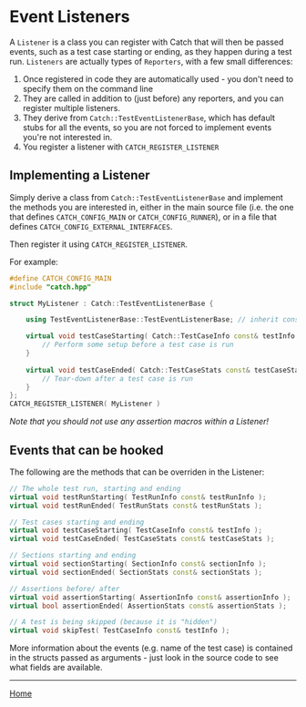 <a id="top"></a>
# Event Listeners

A `Listener` is a class you can register with Catch that will then be passed events,
such as a test case starting or ending, as they happen during a test run.
`Listeners` are actually types of `Reporters`, with a few small differences:
 
1. Once registered in code they are automatically used - you don't need to specify them on the command line
2. They are called in addition to (just before) any reporters, and you can register multiple listeners.
3. They derive from `Catch::TestEventListenerBase`, which has default stubs for all the events,
so you are not forced to implement events you're not interested in.
4. You register a listener with `CATCH_REGISTER_LISTENER`


## Implementing a Listener
Simply derive a class from `Catch::TestEventListenerBase` and implement the methods you are interested in, either in
the main source file (i.e. the one that defines `CATCH_CONFIG_MAIN` or `CATCH_CONFIG_RUNNER`), or in a
file that defines `CATCH_CONFIG_EXTERNAL_INTERFACES`.

Then register it using `CATCH_REGISTER_LISTENER`.

For example:

```c++
#define CATCH_CONFIG_MAIN
#include "catch.hpp"

struct MyListener : Catch::TestEventListenerBase {

    using TestEventListenerBase::TestEventListenerBase; // inherit constructor

    virtual void testCaseStarting( Catch::TestCaseInfo const& testInfo ) override {
        // Perform some setup before a test case is run
    }
    
    virtual void testCaseEnded( Catch::TestCaseStats const& testCaseStats ) override {
        // Tear-down after a test case is run
    }    
};
CATCH_REGISTER_LISTENER( MyListener )
```

_Note that you should not use any assertion macros within a Listener!_ 

## Events that can be hooked

The following are the methods that can be overriden in the Listener:

```c++
// The whole test run, starting and ending
virtual void testRunStarting( TestRunInfo const& testRunInfo );
virtual void testRunEnded( TestRunStats const& testRunStats );

// Test cases starting and ending
virtual void testCaseStarting( TestCaseInfo const& testInfo );
virtual void testCaseEnded( TestCaseStats const& testCaseStats );

// Sections starting and ending
virtual void sectionStarting( SectionInfo const& sectionInfo );
virtual void sectionEnded( SectionStats const& sectionStats );

// Assertions before/ after
virtual void assertionStarting( AssertionInfo const& assertionInfo );
virtual bool assertionEnded( AssertionStats const& assertionStats );

// A test is being skipped (because it is "hidden")
virtual void skipTest( TestCaseInfo const& testInfo );
```

More information about the events (e.g. name of the test case) is contained in the structs passed as arguments -
just look in the source code to see what fields are available. 

---

[Home](Readme.md)
